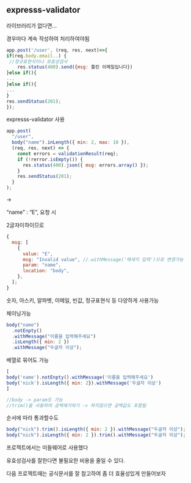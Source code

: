 ## expresss-validator

라이브러리가 없다면...

경우마다 계속 작성하여 처리하여야됨
```jsx
app.post('/user', (req, res, next)=>{
if(req.body.email..) {
 //정규표현식이나 유효성검사
	res.status(400).send({msg: 틀린 이메일입니다})
}else if(){
...
}else if(){
...
}
res.sendStatus(201);
});
```

expresss-validator 사용

```jsx
app.post(
  "/user",
  body("name").inLength({ min: 2, max: 10 }),
  (req, res, next) => {
    const errors = validationResult(req);
    if (!rerror.isEmpty()) {
      res.status(400).json({ msg: errors.array() });
    }
    res.sendStatus(201);
  }
);
```

→

“name” : “E”, 요청 시

2글자이하이므로

```jsx
{
  msg: [
    {
      value: "E",
      msg: "Invalid value", //.withMessage('메세지 입력')으로 변경가능
      param: "name",
      location: "body",
    },
  ];
}
```

숫자, 아스키, 알파벳, 이메일, 빈값, 정규표현식 등 다양하게 사용가능

체이닝가능

```jsx
body("name")
  .notEnpty()
  .withMessage("이름을 입력해주세요")
  .isLength({ min: 2 })
  .withMessage("두글자 이상");
```

배열로 묶어도 가능

```jsx
[
body('name').notEnpty().withMessage('이름을 입력해주세요')
body('nick').isLength({ min: 2}).withMessage('두글자 이상')
]

//body -> param도 가능
//trim()을 사용하여 공백제거하기 -> 하지않으면 공백값도 포함됨
```

순서에 따라 통과할수도

```jsx
body("nick").trim().isLength({ min: 2 }).withMessage("두글자 이상");
body("nick").isLength({ min: 2 }).trim().withMessage("두글자 이상");
```

프로젝트에서는 미들웨어로 사용했다

유효성검사를 잘한다면 불필요한 비용을 줄일 수 있다.

다음 프로젝트때는 공식문서를 잘 참고하여 좀 더 효율성있게 만들어보자
